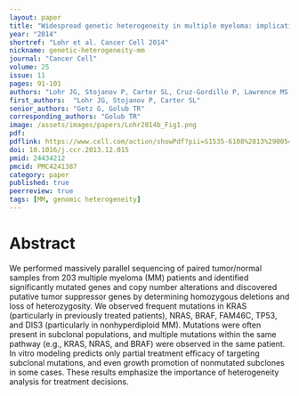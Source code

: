```yaml
---
layout: paper
title: "Widespread genetic heterogeneity in multiple myeloma: implications for targeted therapy"
year: "2014"
shortref: "Lohr et al. Cancer Cell 2014"
nickname: genetic-heterogeneity-mm
journal: "Cancer Cell"
volume: 25
issue: 11
pages: 91-101
authors: "Lohr JG, Stojanov P, Carter SL, Cruz-Gordillo P, Lawrence MS, Auclair D, Sougnez C, Knoechel B, Gould J, Saksena G, Cibulskis K, McKenna A, Chapman MA, Straussman R, Levy J, Perkins LM, Keats JJ, Schumacher SE, Rosenberg M; Multiple Myeloma Research Consortium, Getz G, Golub TR"
first_authors:  "Lohr JG, Stojanov P, Carter SL"
senior_authors: "Getz G, Golub TR"
corresponding_authors: "Golub TR"
image: /assets/images/papers/Lohr2014b_Fig1.png
pdf:
pdflink: https://www.cell.com/action/showPdf?pii=S1535-6108%2813%2900542-4
doi: 10.1016/j.ccr.2013.12.015
pmid: 24434212
pmcid: PMC4241387
category: paper
published: true
peerreview: true
tags: [MM, genomic heterogeneity]
---
```


# Abstract

We performed massively parallel sequencing of paired tumor/normal samples from 203 multiple myeloma (MM) patients and identified significantly mutated genes and copy number alterations and discovered putative tumor suppressor genes by determining homozygous deletions and loss of heterozygosity. We observed frequent mutations in KRAS (particularly in previously treated patients), NRAS, BRAF, FAM46C, TP53, and DIS3 (particularly in nonhyperdiploid MM). Mutations were often present in subclonal populations, and multiple mutations within the same pathway (e.g., KRAS, NRAS, and BRAF) were observed in the same patient. In vitro modeling predicts only partial treatment efficacy of targeting subclonal mutations, and even growth promotion of nonmutated subclones in some cases. These results emphasize the importance of heterogeneity analysis for treatment decisions.






